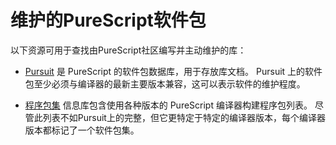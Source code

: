 
# 维护的PureScript软件包

以下资源可用于查找由PureScript社区编写并主动维护的库：

- [Pursuit](https://pursuit.purescript.org) 是 PureScript 的软件包数据库，用于存放库文档。 Pursuit 上的软件包至少必须与编译器的最新主要版本兼容，这可以表示软件的维护程度。

- [程序包集](https://github.com/purescript/package-sets) 信息库包含使用各种版本的 PureScript 编译器构建程序包列表。 尽管此列表不如Pursuit上的完整，但它更特定于特定的编译器版本，每个编译器版本都标记了一个软件包集。
